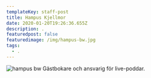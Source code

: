 ```yaml
---
templateKey: staff-post
title: Hampus Kjellmor
date: 2020-01-20T19:26:36.655Z
description: .
featuredpost: false
featuredimage: /img/hampus-bw.jpg
tags:
  - .
---
```

![hampus bw](/img/hampus-bw.jpg) Gästbokare och ansvarig för live-poddar.
